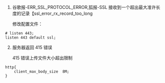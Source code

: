 1. 谷歌报-ERR_SSL_PROTOCOL_ERROR,狐报-SSL 接收到一个超出最大准许长度的记录【ssl_error_rx_record_too_long

   修改配置文件：

```
# listen 443; 
listen 443 default ssl;
```

2. 服务器返回 415 错误

   415 错误上传文件大小超出限制

```
http{
	client_max_body_size  8M;
}
```



